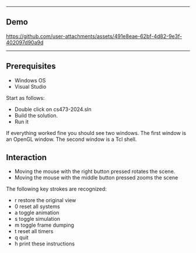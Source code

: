 ------------------------------------
## Demo



https://github.com/user-attachments/assets/491e8eae-62bf-4d82-9e3f-402097d90a9d




------------------------------------

Prerequisites
--------------

- Windows OS
- Visual Studio

Start as follows:

- Double click on cs473-2024.sln
- Build the solution.
- Run it

If everything worked fine you should see two windows. The first window is an 
OpenGL window. The second window is a Tcl shell.

Interaction
------------

- Moving the mouse with the right button pressed rotates the scene.
- Moving the mouse with the middle button pressed zooms the scene

The following key strokes are recognized:

- r	restore the original view
- 0	reset all systems
- a	toggle animation
- s	toggle simulation
- m	toggle frame dumping
- t	reset all timers
- q	quit
- h	print these instructions

